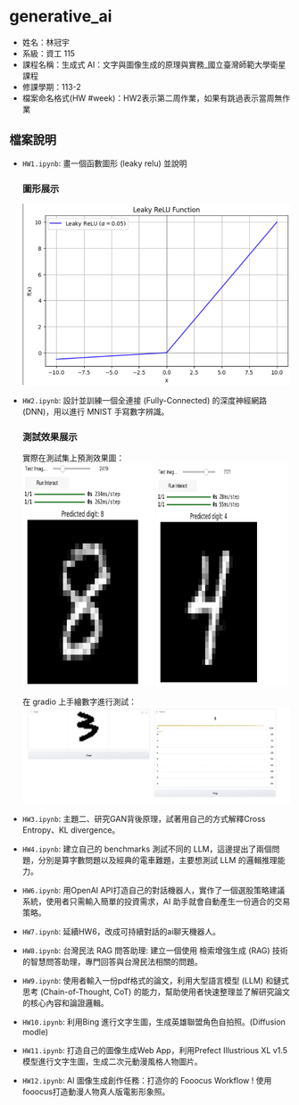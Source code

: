 # generative_ai

- 姓名：林冠宇
- 系級：資工 115
- 課程名稱：生成式 AI：文字與圖像生成的原理與實務\_國立臺灣師範大學衛星課程
- 修課學期：113-2
- 檔案命名格式(HW #week)：HW2表示第二周作業，如果有跳過表示當周無作業

## 檔案說明

- `HW1.ipynb`: 畫一個函數圖形 (leaky relu) 並說明

  ### 圖形展示

  ![圖片](screenshots/hw1.png)

- `HW2.ipynb`: 設計並訓練一個全連接 (Fully-Connected) 的深度神經網路 (DNN)，用以進行 MNIST 手寫數字辨識。

  ### 測試效果展示

  實際在測試集上預測效果圖：  
  <img src="screenshots/hw2.1.png" alt="圖片1" width="49%" height="400px"> <img src="screenshots/hw2.2.png" alt="圖片2" width="49%" height="400px">

  在 gradio 上手繪數字進行測試：  
  ![圖片三](screenshots/hw2.3.png)

- `HW3.ipynb`: 主題二、研究GAN背後原理，試著用自己的方式解釋Cross Entropy、KL divergence。

- `HW4.ipynb`: 建立自己的 benchmarks 測試不同的 LLM，這邊提出了兩個問題，分別是算字數問題以及經典的電車難題，主要想測試 LLM 的邏輯推理能力。

- `HW6.ipynb`: 用OpenAI API打造自己的對話機器人，實作了一個選股策略建議系統，使用者只需輸入簡單的投資需求，AI 助手就會自動產生一份適合的交易策略。

- `HW7.ipynb`: 延續HW6，改成可持續對話的ai聊天機器人。

- `HW8.ipynb`: 台灣民法 RAG 問答助理: 建立一個使用 檢索增強生成 (RAG) 技術的智慧問答助理，專門回答與台灣民法相關的問題。

- `HW9.ipynb`: 使用者輸入一份pdf格式的論文，利用大型語言模型 (LLM) 和鏈式思考 (Chain-of-Thought, CoT) 的能力，幫助使用者快速整理並了解研究論文的核心內容和論證邏輯。

- `HW10.ipynb`: 利用Bing 進行文字生圖，生成英雄聯盟角色自拍照。(Diffusion modle)

- `HW11.ipynb`: 打造自己的圖像生成Web App，利用Prefect Illustrious XL v1.5模型進行文字生圖，生成二次元動漫風格人物圖片。

- `HW12.ipynb`: AI 圖像生成創作任務：打造你的 Fooocus Workflow ! 使用fooocus打造動漫人物真人版電影形象照。

